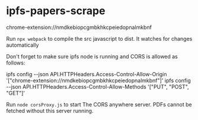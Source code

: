 # ipfs-papers-scrape

chrome-extension://nmdkebiopcgmbkhkcpeiedopnalmkbnf

Run `npx webpack` to compile the src javascript to dist. It watches for changes automatically

Don't forget to make sure ipfs node is running and CORS is allowed as follows:

ipfs config --json API.HTTPHeaders.Access-Control-Allow-Origin '["chrome-extension://nmdkebiopcgmbkhkcpeiedopnalmkbnf"]'
ipfs config --json API.HTTPHeaders.Access-Control-Allow-Methods '["PUT", "POST", "GET"]'

Run `node corsProxy.js` to start The CORS anywhere server. PDFs cannot be fetched without this server running.
